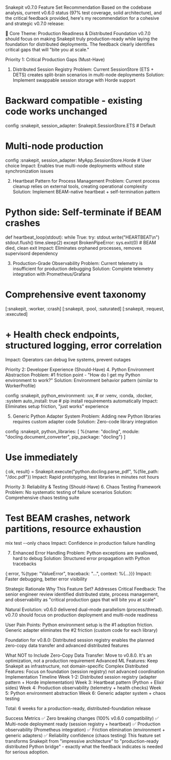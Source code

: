 Snakepit v0.7.0 Feature Set Recommendation
Based on the codebase analysis, current v0.6.0 status (97% test coverage, solid architecture), and the critical feedback provided, here's my recommendation for a cohesive and strategic v0.7.0 release:

🎯 Core Theme: Production Readiness & Distributed Foundation
v0.7.0 should focus on making Snakepit truly production-ready while laying the foundation for distributed deployments. The feedback clearly identifies critical gaps that will "bite you at scale."

Priority 1: Critical Production Gaps (Must-Have)
1. Distributed Session Registry
Problem: Current SessionStore (ETS + DETS) creates split-brain scenarios in multi-node deployments Solution: Implement swappable session storage with Horde support

# Backward compatible - existing code works unchanged
config :snakepit, session_adapter: Snakepit.SessionStore.ETS  # Default

# Multi-node production
config :snakepit, session_adapter: MyApp.SessionStore.Horde   # User choice
Impact: Enables true multi-node deployments without state synchronization issues

2. Heartbeat Pattern for Process Management
Problem: Current process cleanup relies on external tools, creating operational complexity Solution: Implement BEAM-native heartbeat + self-termination pattern

# Python side: Self-terminate if BEAM crashes
def heartbeat_loop(stdout):
    while True:
        try:
            stdout.write("HEARTBEAT\n")
            stdout.flush()
            time.sleep(2)
        except BrokenPipeError:
            sys.exit(0)  # BEAM died, clean exit
Impact: Eliminates orphaned processes, removes supervisord dependency

3. Production-Grade Observability
Problem: Current telemetry is insufficient for production debugging Solution: Complete telemetry integration with Prometheus/Grafana

# Comprehensive event taxonomy
[:snakepit, :worker, :crash]
[:snakepit, :pool, :saturated] 
[:snakepit, :request, :executed]
# + Health check endpoints, structured logging, error correlation
Impact: Operators can debug live systems, prevent outages

Priority 2: Developer Experience (Should-Have)
4. Python Environment Abstraction
Problem: #1 friction point - "How do I get my Python environment to work?" Solution: Environment behavior pattern (similar to WorkerProfile)

config :snakepit,
  python_environment: :uv,  # or :venv, :conda, :docker, :system
  auto_install: true        # pip install requirements automatically
Impact: Eliminates setup friction, "just works" experience

5. Generic Python Adapter System
Problem: Adding new Python libraries requires custom adapter code Solution: Zero-code library integration

config :snakepit,
  python_libraries: [
    %{name: "docling", module: "docling.document_converter", pip_package: "docling"}
  ]

# Use immediately
{:ok, result} = Snakepit.execute("python.docling.parse_pdf", %{file_path: "/doc.pdf"})
Impact: Rapid prototyping, test libraries in minutes not hours

Priority 3: Reliability & Testing (Should-Have)
6. Chaos Testing Framework
Problem: No systematic testing of failure scenarios Solution: Comprehensive chaos testing suite

# Test BEAM crashes, network partitions, resource exhaustion
mix test --only chaos
Impact: Confidence in production failure handling

7. Enhanced Error Handling
Problem: Python exceptions are swallowed, hard to debug Solution: Structured error propagation with Python tracebacks

{:error, %{type: "ValueError", traceback: "...", context: %{...}}}
Impact: Faster debugging, better error visibility

Strategic Rationale
Why This Feature Set?
Addresses Critical Feedback: The senior engineer review identified distributed state, process management, and observability as "critical production gaps that will bite you at scale"

Natural Evolution: v0.6.0 delivered dual-mode parallelism (process/thread). v0.7.0 should focus on production deployment and multi-node readiness

User Pain Points: Python environment setup is the #1 adoption friction. Generic adapter eliminates the #2 friction (custom code for each library)

Foundation for v0.8.0: Distributed session registry enables the planned zero-copy data transfer and advanced distributed features

What NOT to Include
Zero-Copy Data Transfer: Move to v0.8.0. It's an optimization, not a production requirement
Advanced ML Features: Keep Snakepit as infrastructure, not domain-specific
Complex Distributed Features: Focus on foundation (session registry) not advanced coordination
Implementation Timeline
Week 1-2: Distributed session registry (adapter pattern + Horde implementation) Week 3: Heartbeat pattern (Python + Elixir sides)
Week 4: Production observability (telemetry + health checks) Week 5: Python environment abstraction Week 6: Generic adapter system + chaos testing

Total: 6 weeks for a production-ready, distributed-foundation release

Success Metrics
✅ Zero breaking changes (100% v0.6.0 compatibility)
✅ Multi-node deployment ready (session registry + heartbeat)
✅ Production observability (Prometheus integration)
✅ Friction elimination (environment + generic adapters)
✅ Reliability confidence (chaos testing)
This feature set transforms Snakepit from "impressive architecture" to "production-ready distributed Python bridge" - exactly what the feedback indicates is needed for serious adoption.
